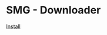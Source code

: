 # SMG - Downloader

[Install](https://github.com/LenAnderson/SMG-Downloader/raw/master/SocialMediaGirls-Downloader.user.js)